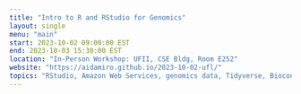 ```yaml
---
title: "Intro to R and RStudio for Genomics"
layout: single
menu: "main"
start: 2023-10-02 09:00:00 EST
end: 2023-10-03 15:30:00 EST
location: "In-Person Workshop: UFII, CSE Bldg, Room E252"
website: "https://aidamiro.github.io/2023-10-02-ufl/"
topics: "RStudio, Amazon Web Services, genomics data, Tidyverse, Bioconductor"
---
```

